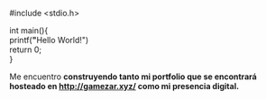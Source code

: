 #include <stdio.h>

int main(){  
printf(<strong>"</strong>Hello World!</strong>")  
  return 0;  
}  

Me encuentro <strong>construyendo tanto mi <strong>portfolio</strong> que se encontrará hosteado en http://gamezar.xyz/ como mi presencia digital.

<!--
**gabrieladrianmezar/gabrieladrianmezar** is a ✨ _special_ ✨ repository because its `README.md` (this file) appears on your GitHub profile.

Here are some ideas to get you started:

- 🔭 I’m currently working on ...
- 🌱 I’m currently learning ...
- 👯 I’m looking to collaborate on ...
- 🤔 I’m looking for help with ...
- 💬 Ask me about ...
- 📫 How to reach me: ...
- 😄 Pronouns: ...
- ⚡ Fun fact: ...
-->
